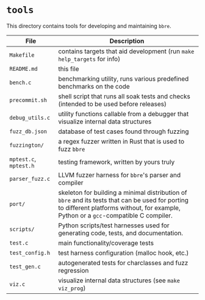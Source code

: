 # `tools`

This directory contains tools for developing and maintaining `bbre`.

|File|Description|
|----|-----------|
|`Makefile`|contains targets that aid development (run `make help_targets` for info)|
|`README.md`|this file|
|`bench.c`|benchmarking utility, runs various predefined benchmarks on the code|
|`precommit.sh`|shell script that runs all soak tests and checks (intended to be used before releases)|
|`debug_utils.c`|utility functions callable from a debugger that visualize internal data structures|
|`fuzz_db.json`|database of test cases found through fuzzing|
|`fuzzington/`|a regex fuzzer written in Rust that is used to fuzz `bbre`|
|`mptest.c`, `mptest.h`|testing framework, written by yours truly|
|`parser_fuzz.c`|LLVM fuzzer harness for `bbre`'s parser and compiler|
|`port/`|skeleton for building a minimal distribution of `bbre` and its tests that can be used for porting to different platforms without, for example, Python or a `gcc`-compatible C compiler.|
|`scripts/`|Python scripts/test harnesses used for generating code, tests, and documentation.|
|`test.c`|main functionality/coverage tests|
|`test_config.h`|test harness configuration (malloc hook, etc.)|
|`test_gen.c`|autogenerated tests for charclasses and fuzz regression|
|`viz.c`|visualize internal data structures (see `make viz_prog`)|

